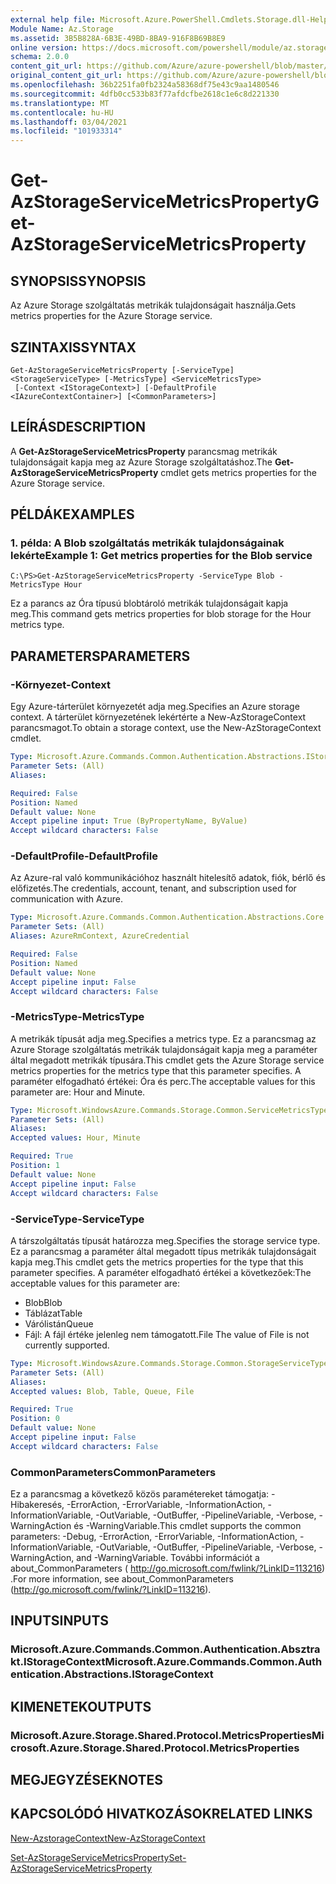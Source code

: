 ```yaml
---
external help file: Microsoft.Azure.PowerShell.Cmdlets.Storage.dll-Help.xml
Module Name: Az.Storage
ms.assetid: 3B5B828A-6B3E-49BD-8BA9-916F8B69B8E9
online version: https://docs.microsoft.com/powershell/module/az.storage/get-azstorageservicemetricsproperty
schema: 2.0.0
content_git_url: https://github.com/Azure/azure-powershell/blob/master/src/Storage/Storage.Management/help/Get-AzStorageServiceMetricsProperty.md
original_content_git_url: https://github.com/Azure/azure-powershell/blob/master/src/Storage/Storage.Management/help/Get-AzStorageServiceMetricsProperty.md
ms.openlocfilehash: 36b2251fa0fb2324a58368df75e43c9aa1480546
ms.sourcegitcommit: 4dfb0cc533b83f77afdcfbe2618c1e6c8d221330
ms.translationtype: MT
ms.contentlocale: hu-HU
ms.lasthandoff: 03/04/2021
ms.locfileid: "101933314"
---
```

# <span data-ttu-id="9fe1f-101">Get-AzStorageServiceMetricsProperty</span><span class="sxs-lookup"><span data-stu-id="9fe1f-101">Get-AzStorageServiceMetricsProperty</span></span>

## <span data-ttu-id="9fe1f-102">SYNOPSIS</span><span class="sxs-lookup"><span data-stu-id="9fe1f-102">SYNOPSIS</span></span>
<span data-ttu-id="9fe1f-103">Az Azure Storage szolgáltatás metrikák tulajdonságait használja.</span><span class="sxs-lookup"><span data-stu-id="9fe1f-103">Gets metrics properties for the Azure Storage service.</span></span>

## <span data-ttu-id="9fe1f-104">SZINTAXIS</span><span class="sxs-lookup"><span data-stu-id="9fe1f-104">SYNTAX</span></span>

```
Get-AzStorageServiceMetricsProperty [-ServiceType] <StorageServiceType> [-MetricsType] <ServiceMetricsType>
 [-Context <IStorageContext>] [-DefaultProfile <IAzureContextContainer>] [<CommonParameters>]
```

## <span data-ttu-id="9fe1f-105">LEÍRÁS</span><span class="sxs-lookup"><span data-stu-id="9fe1f-105">DESCRIPTION</span></span>
<span data-ttu-id="9fe1f-106">A **Get-AzStorageServiceMetricsProperty** parancsmag metrikák tulajdonságait kapja meg az Azure Storage szolgáltatáshoz.</span><span class="sxs-lookup"><span data-stu-id="9fe1f-106">The **Get-AzStorageServiceMetricsProperty** cmdlet gets metrics properties for the Azure Storage service.</span></span>

## <span data-ttu-id="9fe1f-107">PÉLDÁK</span><span class="sxs-lookup"><span data-stu-id="9fe1f-107">EXAMPLES</span></span>

### <span data-ttu-id="9fe1f-108">1. példa: A Blob szolgáltatás metrikák tulajdonságainak lekérte</span><span class="sxs-lookup"><span data-stu-id="9fe1f-108">Example 1: Get metrics properties for the Blob service</span></span>
```
C:\PS>Get-AzStorageServiceMetricsProperty -ServiceType Blob -MetricsType Hour
```

<span data-ttu-id="9fe1f-109">Ez a parancs az Óra típusú blobtároló metrikák tulajdonságait kapja meg.</span><span class="sxs-lookup"><span data-stu-id="9fe1f-109">This command gets metrics properties for blob storage for the Hour metrics type.</span></span>

## <span data-ttu-id="9fe1f-110">PARAMETERS</span><span class="sxs-lookup"><span data-stu-id="9fe1f-110">PARAMETERS</span></span>

### <span data-ttu-id="9fe1f-111">-Környezet</span><span class="sxs-lookup"><span data-stu-id="9fe1f-111">-Context</span></span>
<span data-ttu-id="9fe1f-112">Egy Azure-tárterület környezetét adja meg.</span><span class="sxs-lookup"><span data-stu-id="9fe1f-112">Specifies an Azure storage context.</span></span>
<span data-ttu-id="9fe1f-113">A tárterület környezetének lekértérte a New-AzStorageContext parancsmagot.</span><span class="sxs-lookup"><span data-stu-id="9fe1f-113">To obtain a storage context, use the New-AzStorageContext cmdlet.</span></span>

```yaml
Type: Microsoft.Azure.Commands.Common.Authentication.Abstractions.IStorageContext
Parameter Sets: (All)
Aliases:

Required: False
Position: Named
Default value: None
Accept pipeline input: True (ByPropertyName, ByValue)
Accept wildcard characters: False
```

### <span data-ttu-id="9fe1f-114">-DefaultProfile</span><span class="sxs-lookup"><span data-stu-id="9fe1f-114">-DefaultProfile</span></span>
<span data-ttu-id="9fe1f-115">Az Azure-ral való kommunikációhoz használt hitelesítő adatok, fiók, bérlő és előfizetés.</span><span class="sxs-lookup"><span data-stu-id="9fe1f-115">The credentials, account, tenant, and subscription used for communication with Azure.</span></span>

```yaml
Type: Microsoft.Azure.Commands.Common.Authentication.Abstractions.Core.IAzureContextContainer
Parameter Sets: (All)
Aliases: AzureRmContext, AzureCredential

Required: False
Position: Named
Default value: None
Accept pipeline input: False
Accept wildcard characters: False
```

### <span data-ttu-id="9fe1f-116">-MetricsType</span><span class="sxs-lookup"><span data-stu-id="9fe1f-116">-MetricsType</span></span>
<span data-ttu-id="9fe1f-117">A metrikák típusát adja meg.</span><span class="sxs-lookup"><span data-stu-id="9fe1f-117">Specifies a metrics type.</span></span>
<span data-ttu-id="9fe1f-118">Ez a parancsmag az Azure Storage szolgáltatás metrikák tulajdonságait kapja meg a paraméter által megadott metrikák típusára.</span><span class="sxs-lookup"><span data-stu-id="9fe1f-118">This cmdlet gets the Azure Storage service metrics properties for the metrics type that this parameter specifies.</span></span>
<span data-ttu-id="9fe1f-119">A paraméter elfogadható értékei: Óra és perc.</span><span class="sxs-lookup"><span data-stu-id="9fe1f-119">The acceptable values for this parameter are: Hour and Minute.</span></span>

```yaml
Type: Microsoft.WindowsAzure.Commands.Storage.Common.ServiceMetricsType
Parameter Sets: (All)
Aliases:
Accepted values: Hour, Minute

Required: True
Position: 1
Default value: None
Accept pipeline input: False
Accept wildcard characters: False
```

### <span data-ttu-id="9fe1f-120">-ServiceType</span><span class="sxs-lookup"><span data-stu-id="9fe1f-120">-ServiceType</span></span>
<span data-ttu-id="9fe1f-121">A társzolgáltatás típusát határozza meg.</span><span class="sxs-lookup"><span data-stu-id="9fe1f-121">Specifies the storage service type.</span></span>
<span data-ttu-id="9fe1f-122">Ez a parancsmag a paraméter által megadott típus metrikák tulajdonságait kapja meg.</span><span class="sxs-lookup"><span data-stu-id="9fe1f-122">This cmdlet gets the metrics properties for the type that this parameter specifies.</span></span>
<span data-ttu-id="9fe1f-123">A paraméter elfogadható értékei a következőek:</span><span class="sxs-lookup"><span data-stu-id="9fe1f-123">The acceptable values for this parameter are:</span></span>
- <span data-ttu-id="9fe1f-124">Blob</span><span class="sxs-lookup"><span data-stu-id="9fe1f-124">Blob</span></span> 
- <span data-ttu-id="9fe1f-125">Táblázat</span><span class="sxs-lookup"><span data-stu-id="9fe1f-125">Table</span></span>
- <span data-ttu-id="9fe1f-126">Várólistán</span><span class="sxs-lookup"><span data-stu-id="9fe1f-126">Queue</span></span>
- <span data-ttu-id="9fe1f-127">Fájl: A fájl értéke jelenleg nem támogatott.</span><span class="sxs-lookup"><span data-stu-id="9fe1f-127">File The value of File is not currently supported.</span></span>

```yaml
Type: Microsoft.WindowsAzure.Commands.Storage.Common.StorageServiceType
Parameter Sets: (All)
Aliases:
Accepted values: Blob, Table, Queue, File

Required: True
Position: 0
Default value: None
Accept pipeline input: False
Accept wildcard characters: False
```

### <span data-ttu-id="9fe1f-128">CommonParameters</span><span class="sxs-lookup"><span data-stu-id="9fe1f-128">CommonParameters</span></span>
<span data-ttu-id="9fe1f-129">Ez a parancsmag a következő közös paramétereket támogatja: -Hibakeresés, -ErrorAction, -ErrorVariable, -InformationAction, -InformationVariable, -OutVariable, -OutBuffer, -PipelineVariable, -Verbose, -WarningAction és -WarningVariable.</span><span class="sxs-lookup"><span data-stu-id="9fe1f-129">This cmdlet supports the common parameters: -Debug, -ErrorAction, -ErrorVariable, -InformationAction, -InformationVariable, -OutVariable, -OutBuffer, -PipelineVariable, -Verbose, -WarningAction, and -WarningVariable.</span></span> <span data-ttu-id="9fe1f-130">További információt a about_CommonParameters ( http://go.microsoft.com/fwlink/?LinkID=113216) .</span><span class="sxs-lookup"><span data-stu-id="9fe1f-130">For more information, see about_CommonParameters (http://go.microsoft.com/fwlink/?LinkID=113216).</span></span>

## <span data-ttu-id="9fe1f-131">INPUTS</span><span class="sxs-lookup"><span data-stu-id="9fe1f-131">INPUTS</span></span>

### <span data-ttu-id="9fe1f-132">Microsoft.Azure.Commands.Common.Authentication.Absztrakt.IStorageContext</span><span class="sxs-lookup"><span data-stu-id="9fe1f-132">Microsoft.Azure.Commands.Common.Authentication.Abstractions.IStorageContext</span></span>

## <span data-ttu-id="9fe1f-133">KIMENETEK</span><span class="sxs-lookup"><span data-stu-id="9fe1f-133">OUTPUTS</span></span>

### <span data-ttu-id="9fe1f-134">Microsoft.Azure.Storage.Shared.Protocol.MetricsProperties</span><span class="sxs-lookup"><span data-stu-id="9fe1f-134">Microsoft.Azure.Storage.Shared.Protocol.MetricsProperties</span></span>

## <span data-ttu-id="9fe1f-135">MEGJEGYZÉSEK</span><span class="sxs-lookup"><span data-stu-id="9fe1f-135">NOTES</span></span>

## <span data-ttu-id="9fe1f-136">KAPCSOLÓDÓ HIVATKOZÁSOK</span><span class="sxs-lookup"><span data-stu-id="9fe1f-136">RELATED LINKS</span></span>

[<span data-ttu-id="9fe1f-137">New-AzstorageContext</span><span class="sxs-lookup"><span data-stu-id="9fe1f-137">New-AzStorageContext</span></span>](./New-AzStorageContext.md)

[<span data-ttu-id="9fe1f-138">Set-AzStorageServiceMetricsProperty</span><span class="sxs-lookup"><span data-stu-id="9fe1f-138">Set-AzStorageServiceMetricsProperty</span></span>](./Set-AzStorageServiceMetricsProperty.md)


